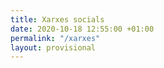 ```yaml
---
title: Xarxes socials
date: 2020-10-18 12:55:00 +01:00
permalink: "/xarxes"
layout: provisional
---
```


<div class="instagram">
    <script src="https://apps.elfsight.com/p/platform.js" defer></script>
    <div class="elfsight-app-373e456d-470c-4bf2-9174-27b5ae2f94b2"></div>
</div>